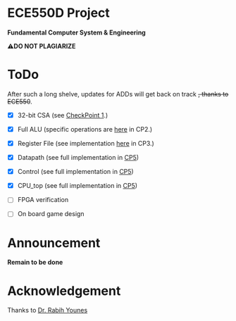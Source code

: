 # ECE550D Project  
**Fundamental Computer System & Engineering**

⚠**DO NOT PLAGIARIZE** 

# ToDo
After such a long shelve, updates for ADDs will get back on track ~~, thanks to ECE550~~.
- [x] 32-bit CSA (see [CheckPoint 1](https://github.com/4Nanai/ECE550/tree/master/CheckPoint1).)

- [x] Full ALU (specific operations are [here](https://github.com/4Nanai/ECE550/tree/master/CheckPoint2) in CP2.)

- [x] Register File (see implementation [here](https://github.com/4Nanai/ECE550/tree/master/CheckPoint3) in CP3.)

- [x] Datapath (see full implementation in [CP5](https://github.com/4Nanai/ECE550/tree/master/CheckPoint5))

- [x] Control (see full implementation in [CP5](https://github.com/4Nanai/ECE550/tree/master/CheckPoint5))

- [x] CPU_top (see full implementation in [CP5](https://github.com/4Nanai/ECE550/tree/master/CheckPoint5))

- [ ] FPGA verification

* [ ] On board game design

# Announcement
**Remain to be done**

# Acknowledgement  
Thanks to [Dr. Rabih Younes](https://rabihyounes.com/550f24.html)
